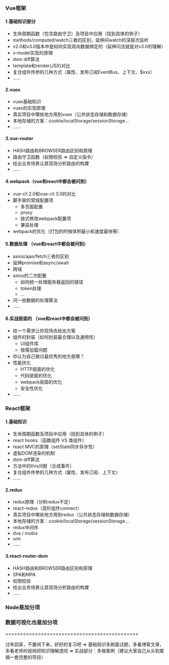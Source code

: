 ### Vue框架
#### 1.基础知识部分
- 生命周期函数（包含路由守卫）及项目中应用（找到具体的例子）
- methods/computed/watch三者的区别，延伸问watch的深层次监听
- v2.0和v3.0版本中是如何实现双向数据绑定的（延伸问法就是对v3.0的理解）
- v-model实现的原理
- dom diff算法
- template和render(JSX)对比
- 复合组件传参的几种方式（属性、发布订阅EventBus、上下文、$xxx）
- ......
#### 2.vuex
- vuex基础知识
- vuex的实现原理
- 真实项目中哪些地方用到vuex（公共状态存储和数据存储）
- 本地存储的方案：cookie/localStorage/sessionStorage...
- ......
#### 3.vue-router
- HASH路由和BROWSER路由区别和原理
- 路由守卫函数（权限校验 => 自定义指令）
- 给出业务场景让其现场分析路由的构建
- ......
#### 4.webpack（vue和react中都会被问到）
- vue-cli 2.0和vue-cli 3.0的对比
- 脚手架的常规配置项
	+ 多页面配置
	+ proxy
	+ 链式修改webpack配置项
	+ 兼容处理
- webpack的优化（打包的时候体积最小和速度最快等）
#### 5.数据处理 （vue和react中都会被问到）
- axios/ajax/fetch三者的区别
- 延伸promise和async/await
- 跨域
- axios的二次配置
	+ 如何统一处理服务器返回的错误
	+ token处理
	+ ...
- 问一些数据的处理算法
- ......
#### 6.实战层面的 （vue和react中都会被问到）
- 给一个需求让你现场去给出方案
- 组件的封装（如何封装最合理以及通用性）
	+ UI组件库
	+ 按需加载问题
- 你认为自己做过最优秀的地方是哪？
- 性能优化
	+ HTTP层面的优化
	+ 代码层面的优化
	+ webpack层面的优化
	+ 安全性优化
- ......

### React框架
#### 1.基础知识
- 生命周期函数及项目中应用（找到具体的例子）
- react hooks（函数组件 VS 类组件）
- react MVC的原理（setState同步异步性）
- 虚拟DOM渲染的机制
- dom diff算法
- 方法中的this问题（合成事件）
- 复合组件传参的几种方式（属性、发布订阅、上下文）
- ......
#### 2.redux
- redux原理（分析redux不足）
- react-redux（高阶组件connect）
- 真实项目中哪些地方用到redux（公共状态存储和数据存储）
- 本地存储的方案：cookie/localStorage/sessionStorage...
- redux中间件
- dva / mobix
- umi
- ......
#### 3.react-router-dom
- HASH路由和BROWSER路由区别和原理
- SPA和MPA
- 权限校验
- 给出业务场景让其现场分析路由的构建
- ......

### Node是加分项
### 数据可视化也是加分项

=============================================

过年回家，不要闲下来，好好的复习吧
=> 基础知识多刷面试题，多看博客文章，多看老师的视频把知识理解透彻
=> 实战部分：多做案例（建议大家自己从头到尾搞一套完整的项目）